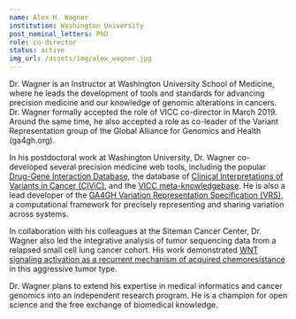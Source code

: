 ```yaml
---
name: Alex H. Wagner
institution: Washington University
post_nominal_letters: PhD
role: co-director
status: active
img_url: /assets/img/alex_wagner.jpg
---
```


Dr. Wagner is an Instructor at Washington University School of Medicine, where he leads the development of tools and standards for advancing precision medicine and our knowledge of genomic alterations in cancers. Dr. Wagner formally accepted the role of VICC co-director in March 2019. Around the same time, he also accepted a role as co-leader of the Variant Representation group of the Global Alliance for Genomics and Health (ga4gh.org). 

In his postdoctoral work at Washington University, Dr. Wagner co-developed several precision medicine web tools, including the popular [Drug-Gene Interaction Database](http://www.dgidb.org), the database of [Clinical Interpretations of Variants in Cancer (CIViC)](https://www.civicdb.org>), and the [VICC meta-knowledgebase](https://search.cancervariants.org). He is also a lead developer of the [GA4GH Variation Representation Specification (VRS)](vr-spec.readthedocs.io), a computational framework for precisely representing and sharing variation across systems.

In collaboration with his colleagues at the Siteman Cancer Center, Dr. Wagner also led the integrative analysis of tumor sequencing data from a relapsed small cell lung cancer cohort.  His work demonstrated [WNT signaling activation as a recurrent mechanism of acquired chemoresistance](https://www.nature.com/articles/s41467-018-06162-9) in this aggressive tumor type.

Dr. Wagner plans to extend his expertise in medical informatics and cancer genomics into an independent research program. He is a champion for open science and the free exchange of biomedical knowledge.
